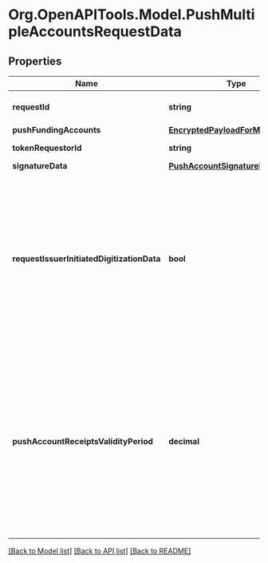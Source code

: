 # Org.OpenAPITools.Model.PushMultipleAccountsRequestData

## Properties

Name | Type | Description | Notes
------------ | ------------- | ------------- | -------------
**requestId** | **string** | Unique identifier for the request.  __Max Length:__ 64  | 
**pushFundingAccounts** | [**EncryptedPayloadForMultiplePush**](EncryptedPayloadForMultiplePush.md) |  | 
**tokenRequestorId** | **string** | Identifies the Token Requestor __Length:__ 11  | 
**signatureData** | [**PushAccountSignatureData**](PushAccountSignatureData.md) |  | [optional] 
**requestIssuerInitiatedDigitizationData** | **bool** | Boolean value to indicate to return Issuer Initiated Digitization Data or not. A default of false should be assumed if this parameter is not supplied. &lt;br&gt; Must be one of: * true: Issuer Initiated Digitization Data is requested in the response. * false: Issuer Initiated Digitization Data is not requested in the response.  | [optional] 
**pushAccountReceiptsValidityPeriod** | **decimal** | Push Account Receipt validity period for given request. Validity period in minutes. If an issuer is pushing more than one accounts then provided value will be applicable to all pushAccountReceipts.   &lt;ul&gt; &lt;li&gt;Default value 15 minutes&lt;/li&gt; &lt;li&gt; Value must be greater than 4 minutes &lt;/li&gt; &lt;li&gt; Value must be lesser or equal to 15 minutes  &lt;/li&gt; &lt;/ul&gt; __Min Length:__ 1 __Max Length:__ 2              | [optional] 

[[Back to Model list]](../README.md#documentation-for-models) [[Back to API list]](../README.md#documentation-for-api-endpoints) [[Back to README]](../README.md)


